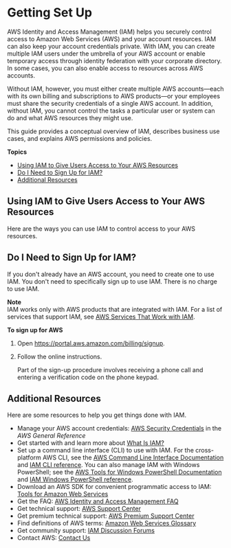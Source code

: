 # Getting Set Up<a name="getting-set-up"></a>

AWS Identity and Access Management \(IAM\) helps you securely control access to Amazon Web Services \(AWS\) and your account resources\. IAM can also keep your account credentials private\. With IAM, you can create multiple IAM users under the umbrella of your AWS account or enable temporary access through identity federation with your corporate directory\. In some cases, you can also enable access to resources across AWS accounts\.

Without IAM, however, you must either create multiple AWS accounts—each with its own billing and subscriptions to AWS products—or your employees must share the security credentials of a single AWS account\. In addition, without IAM, you cannot control the tasks a particular user or system can do and what AWS resources they might use\. 

This guide provides a conceptual overview of IAM, describes business use cases, and explains AWS permissions and policies\.

**Topics**
+ [Using IAM to Give Users Access to Your AWS Resources](#UsingIAMToGiveAccess)
+ [Do I Need to Sign Up for IAM?](#DoINeedToSignUp)
+ [Additional Resources](#HowDoI)

## Using IAM to Give Users Access to Your AWS Resources<a name="UsingIAMToGiveAccess"></a>

Here are the ways you can use IAM to control access to your AWS resources\.

## Do I Need to Sign Up for IAM?<a name="DoINeedToSignUp"></a>

If you don't already have an AWS account, you need to create one to use IAM\. You don't need to specifically sign up to use IAM\. There is no charge to use IAM\. 

**Note**  
IAM works only with AWS products that are integrated with IAM\. For a list of services that support IAM, see [AWS Services That Work with IAM](reference_aws-services-that-work-with-iam.md)\. 

**To sign up for AWS**

1. Open [https://portal\.aws\.amazon\.com/billing/signup](https://portal.aws.amazon.com/billing/signup)\.

1. Follow the online instructions\.

   Part of the sign\-up procedure involves receiving a phone call and entering a verification code on the phone keypad\.

## Additional Resources<a name="HowDoI"></a>

Here are some resources to help you get things done with IAM\.
+ Manage your AWS account credentials: [AWS Security Credentials](https://docs.aws.amazon.com/general/latest/gr/aws-security-credentials.html) in the *AWS General Reference*
+ Get started with and learn more about [What Is IAM?](introduction.md)
+ Set up a command line interface \(CLI\) to use with IAM\. For the cross\-platform AWS CLI, see the [ AWS Command Line Interface Documentation](http://aws.amazon.com/documentation/cli/) and [IAM CLI reference](https://docs.aws.amazon.com/cli/latest/reference/iam/index.html)\. You can also manage IAM with Windows PowerShell; see the [ AWS Tools for Windows PowerShell Documentation](http://aws.amazon.com/documentation/powershell/) and [IAM Windows PowerShell reference](https://docs.aws.amazon.com/powershell/latest/reference/items/AWS_Identity_and_Access_Management_cmdlets.html)\.
+ Download an AWS SDK for convenient programmatic access to IAM: [Tools for Amazon Web Services](http://aws.amazon.com/tools/)
+ Get the FAQ: [AWS Identity and Access Management FAQ](http://aws.amazon.com/iam/faqs/)
+ Get technical support: [AWS Support Center](https://console.aws.amazon.com/support/home#/)
+ Get premium technical support: [AWS Premium Support Center](https://aws.amazon.com/premiumsupport/)
+ Find definitions of AWS terms: [ Amazon Web Services Glossary](https://docs.aws.amazon.com/general/latest/gr/glos-chap.html) 
+ Get community support: [IAM Discussion Forums](https://forums.aws.amazon.com/forum.jspa?forumID=76)
+ Contact AWS: [Contact Us](http://aws.amazon.com/contact-us/)